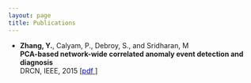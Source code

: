 ```yaml
---
layout: page
title: Publications
---
```


* **Zhang, Y.**, Calyam, P., Debroy, S., and Sridharan, M <br />
  **PCA-based network-wide correlated anomaly event detection and diagnosis** <br />
  DRCN, IEEE, 2015 [[<span style="color:blue">pdf</span> ]](https://github.com/zhangyuanxun/me/raw/gh-pages/docs/papers/drcn-2015.pdf)